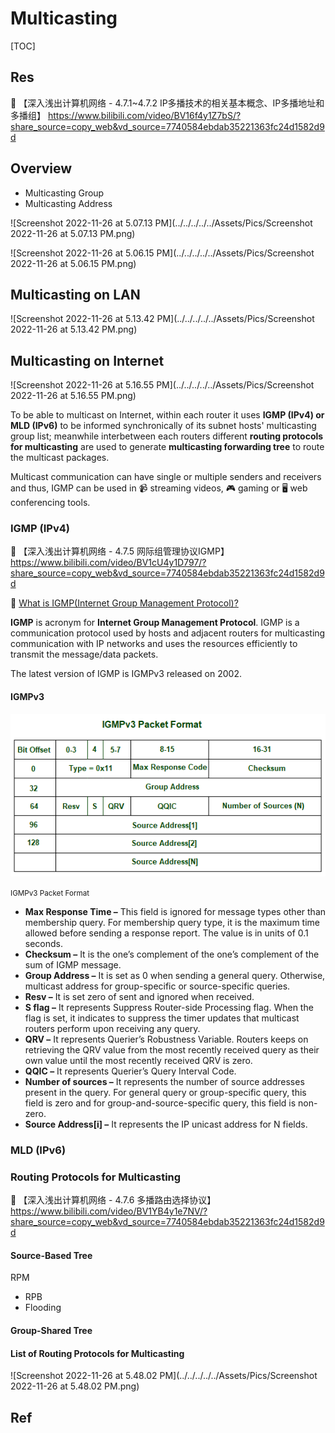 # Multicasting



[TOC]



## Res
🔗 【深入浅出计算机网络 - 4.7.1~4.7.2 IP多播技术的相关基本概念、IP多播地址和多播组】 https://www.bilibili.com/video/BV16f4y1Z7bS/?share_source=copy_web&vd_source=7740584ebdab35221363fc24d1582d9d



## Overview
- Multicasting Group
- Multicasting Address



![Screenshot 2022-11-26 at 5.07.13 PM](../../../../../Assets/Pics/Screenshot 2022-11-26 at 5.07.13 PM.png)

![Screenshot 2022-11-26 at 5.06.15 PM](../../../../../Assets/Pics/Screenshot 2022-11-26 at 5.06.15 PM.png)



## Multicasting on LAN

![Screenshot 2022-11-26 at 5.13.42 PM](../../../../../Assets/Pics/Screenshot 2022-11-26 at 5.13.42 PM.png)



## Multicasting on Internet

![Screenshot 2022-11-26 at 5.16.55 PM](../../../../../Assets/Pics/Screenshot 2022-11-26 at 5.16.55 PM.png)



To be able to multicast on Internet, within each router it uses **IGMP (IPv4) or MLD (IPv6)** to be informed synchronically of its subnet hosts' multicasting group list; meanwhile interbetween each routers different **routing protocols for multicasting** are used to generate **multicasting forwarding tree** to route the multicast packages. 

Multicast communication can have single or multiple senders and receivers and thus, IGMP can be used in :video_camera: streaming videos, :video_game:  gaming or :desktop_computer:   web conferencing tools. 


### IGMP (IPv4)
:link: 【深入浅出计算机网络 - 4.7.5 网际组管理协议IGMP】 https://www.bilibili.com/video/BV1cU4y1D797/?share_source=copy_web&vd_source=7740584ebdab35221363fc24d1582d9d

:link: [What is IGMP(Internet Group Management Protocol)?](https://www.geeksforgeeks.org/what-is-igmpinternet-group-management-protocol/)



**IGMP** is acronym for **Internet Group Management Protocol**. IGMP is a communication protocol used by hosts and adjacent routers for multicasting communication with IP networks and uses the resources efficiently to transmit the message/data packets. 

The latest version of IGMP is IGMPv3 released on 2002.



#### IGMPv3

![img](../../../../../../../Assets/Pics/IGMPv3-gfg.png)

<small>IGMPv3 Packet Format</small>



- **Max Response Time –** This field is ignored for message types other than membership query. For membership query type, it is the maximum time allowed before sending a response report. The value is in units of 0.1 seconds.
- **Checksum –** It is the one’s complement of the one’s complement of the sum of IGMP message.
- **Group Address –** It is set as 0 when sending a general query. Otherwise, multicast address for group-specific or source-specific queries.
- **Resv –** It is set zero of sent and ignored when received.
- **S flag –** It represents Suppress Router-side Processing flag. When the flag is set, it indicates to suppress the timer updates that multicast routers perform upon receiving any query.
- **QRV –** It represents Querier’s Robustness Variable. Routers keeps on retrieving the QRV value from the most recently received query as their own value until the most recently received QRV is zero.
- **QQIC –** It represents Querier’s Query Interval Code.
- **Number of sources –** It represents the number of source addresses present in the query. For general query or group-specific query, this field is zero and for group-and-source-specific query, this field is non-zero.
- **Source Address[i] –** It represents the IP unicast address for N fields.



### MLD (IPv6)



### Routing Protocols for Multicasting

:link: 【深入浅出计算机网络 - 4.7.6 多播路由选择协议】 https://www.bilibili.com/video/BV1YB4y1e7NV/?share_source=copy_web&vd_source=7740584ebdab35221363fc24d1582d9d



#### Source-Based Tree

RPM

- RPB
- Flooding







#### Group-Shared Tree





#### List of Routing Protocols for Multicasting

![Screenshot 2022-11-26 at 5.48.02 PM](../../../../../Assets/Pics/Screenshot 2022-11-26 at 5.48.02 PM.png)




## Ref
